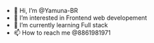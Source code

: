 - 👋 Hi, I’m @Yamuna-BR
- 👀 I’m interested in Frontend web developement
- 🌱 I’m currently learning Full stack
-  📫 How to reach me @8861981971

<!---
Yamuna-BR/Yamuna-BR is a ✨ special ✨ repository because its `README.md` (this file) appears on your GitHub profile.
You can click the Preview link to take a look at your changes.
--->
